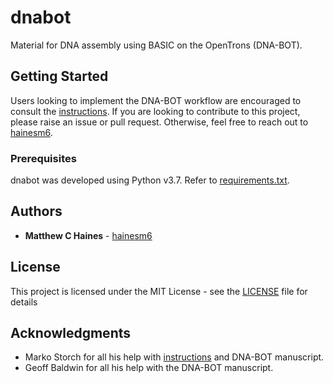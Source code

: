# dnabot

Material for DNA assembly using BASIC on the OpenTrons (DNA-BOT).

## Getting Started

Users looking to implement the DNA-BOT workflow are encouraged to consult the [instructions](docs/DNA-BOT_instructions_v1.0.0.pdf). If you are looking to contribute to this project, please raise an issue or pull request. Otherwise, feel free to reach out to [hainesm6](mailto:hainesm6@gmail.com).

### Prerequisites

dnabot was developed using Python v3.7. Refer to [requirements.txt](requirements.txt).

## Authors

* **Matthew C Haines** - [hainesm6](https://github.com/hainesm6)

## License

This project is licensed under the MIT License - see the [LICENSE](LICENSE) file for details

## Acknowledgments

* Marko Storch for all his help with [instructions](docs/DNA-BOT_instructions_v1.0.0.pdf) and DNA-BOT manuscript.
* Geoff Baldwin for all his help with the DNA-BOT manuscript.

